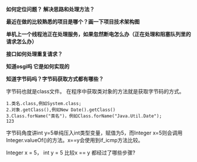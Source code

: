 **如何定位问题？ 解决思路和处理方法？**



**最近在做的比较熟悉的项目是哪个？画一下项目技术架构图**



**单机上一个线程池正在处理服务，如果忽然断电怎么办（正在处理和阻塞队列里的请求怎么办）**



**接口如何处理重复请求？**



**知道osgi吗 它是如何实现的**



**知道字节码吗？字节码获取方式都有哪些？**

字节码也就是class文件。
在程序中获取类对象的方法就是获取字节码的方式。

```
1.类名.class,例如System.class;
2.对象.getClass(),例如New Date().getClass()
3.Class.forName("类名")，例如Class.forName("Java.Util.Date");
123
```

字节码角度讲int y=5单纯压入int类型变量，赋值为5，而Integer x=5则会调用Integer.valueOf()的方法。x==y会使用到if_icmp方法比较。

Integer x = 5， int y = 5 比较x == y 都经过了哪些步骤?




